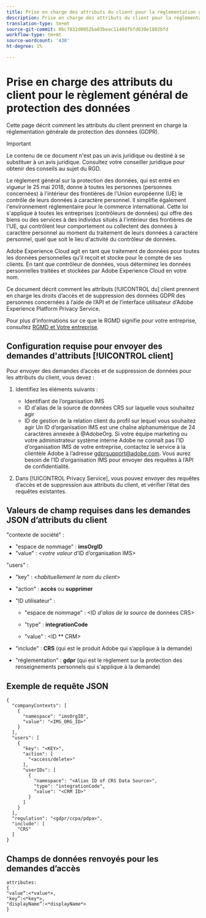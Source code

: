 ```yaml
---
title: Prise en charge des attributs du client pour la réglementation générale de la protection des données
description: Prise en charge des attributs du client pour la réglementation générale de la protection des données
translation-type: tm+mt
source-git-commit: 0bc7032d0052ba03beac1140dfbfd630e1802bfd
workflow-type: tm+mt
source-wordcount: '430'
ht-degree: 1%

---
```



# Prise en charge des attributs du client pour le règlement général de protection des données

Cette page décrit comment les attributs du client prennent en charge la réglementation générale de protection des données (GDPR).

>[!IMPORTANT]
>
>Le contenu de ce document n&#39;est pas un avis juridique ou destiné à se substituer à un avis juridique. Consultez votre conseiller juridique pour obtenir des conseils au sujet du RGD.

Le règlement [](https://www.adobe.com/privacy/general-data-protection-regulation/what-is-gdpr.html)général sur la protection des données, qui est entré en vigueur le 25 mai 2018, donne à toutes les personnes (personnes concernées) à l&#39;intérieur des frontières de l&#39;Union européenne (UE) le contrôle de leurs données à caractère personnel. Il simplifie également l&#39;environnement réglementaire pour le commerce international. Cette loi s&#39;applique à toutes les entreprises (contrôleurs de données) qui offre des biens ou des services à des individus situés à l&#39;intérieur des frontières de l&#39;UE, qui contrôlent leur comportement ou collectent des données à caractère personnel au moment du traitement de leurs données à caractère personnel, quel que soit le lieu d&#39;activité du contrôleur de données.

Adobe Experience Cloud agit en tant que traitement de données pour toutes les données personnelles qu’il reçoit et stocke pour le compte de ses clients. En tant que contrôleur de données, vous déterminez les données personnelles traitées et stockées par Adobe Experience Cloud en votre nom.

Ce document décrit comment les attributs [!UICONTROL du] client prennent en charge les droits d’accès et de suppression des données GDPR des personnes concernées à l’aide de l’API et de l’interface utilisateur d’Adobe Experience Platform Privacy Service.

Pour plus d&#39;informations sur ce que le RGMD signifie pour votre entreprise, consultez [RGMD et Votre entreprise](https://www.adobe.com/fr/privacy/general-data-protection-regulation.html).

## Configuration requise pour envoyer des demandes d&#39;attributs [!UICONTROL client]

Pour envoyer des demandes d’accès et de suppression de données pour les attributs du client, vous devez :

1. Identifiez les éléments suivants :

   * Identifiant de l’organisation IMS
   * ID d&#39;alias de la source de données CRS sur laquelle vous souhaitez agir
   * ID de gestion de la relation client du profil sur lequel vous souhaitez agir
   Un ID d’organisation IMS est une chaîne alphanumérique de 24 caractères annexée à @AdobeOrg. Si votre équipe marketing ou votre administrateur système interne Adobe ne connaît pas l’ID d’organisation IMS de votre entreprise, contactez le service à la clientèle Adobe à l’adresse gdprsupport@adobe.com. Vous aurez besoin de l’ID d’organisation IMS pour envoyer des requêtes à l’API de confidentialité.

1. Dans [!UICONTROL Privacy Service], vous pouvez envoyer des requêtes d’accès et de suppression aux attributs du client, et vérifier l’état des requêtes existantes.

## Valeurs de champ requises dans les demandes JSON d’attributs  du client

&quot;contexte de société&quot; :

* &quot;espace de nommage&quot; : **imsOrgID**
* &quot;value&quot; : &lt;*votre valeur* d’ID d’organisation IMS>

&quot;users&quot; :

* &quot;key&quot; : &lt;*habituellement le nom du client*>

* &quot;action&quot; : **accès** ou **supprimer**

* &quot;ID utilisateur&quot; :

   * &quot;espace de nommage&quot; : &lt;ID *d&#39;alias de la source* de données CRS>

   * &quot;type&quot; : **integrationCode**

   * &quot;value&quot; : &lt;ID ** CRM>

* &quot;include&quot; : **CRS** (qui est le produit Adobe qui s’applique à la demande)

* &quot;réglementation&quot; : **gdpr** (qui est le règlement sur la protection des renseignements personnels qui s&#39;applique à la demande)

## Exemple de requête JSON

```
{
  "companyContexts": [
    {
      "namespace": "imsOrgID",
      "value": "<IMS_ORG_ID>"
    }
  ],
  "users": [
    {
      "key": "<KEY>",
      "action": [
        "<access/delete>"
      ],
      "userIDs": [
        {
          "namespace": "<Alias ID of CRS Data Source>",
          "type": "integrationCode",
          "value": "<CRM ID>"
        }
      ]
    }
  ],
  "regulation": "<gdpr/ccpa/pdpa>",
  "include": [
    "CRS"
  ]
}
```

## Champs de données renvoyés pour les demandes d’accès

```
attributes:
{
"value”:<*value*>,
"key”:<*key*>,
"displayName”:<*displayName*>
}
```
